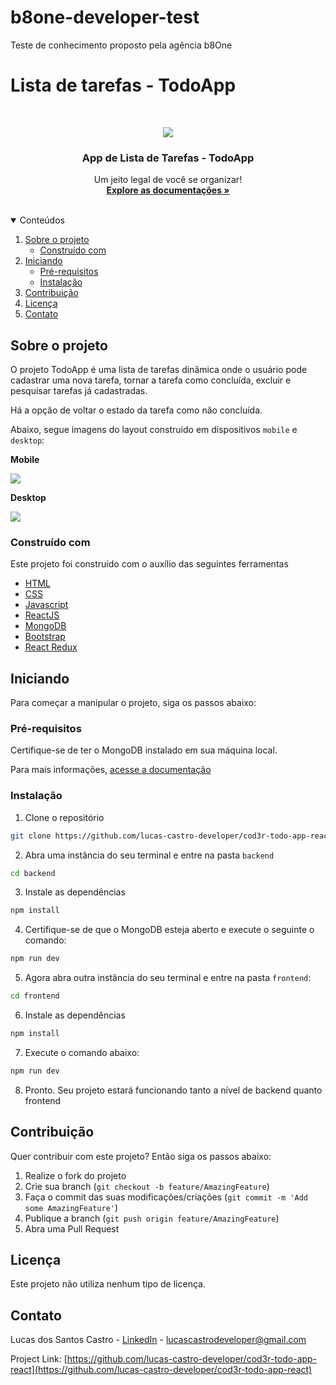 # b8one-developer-test
Teste de conhecimento proposto pela agência b8One

# Lista de tarefas - TodoApp

<br />
<p align="center">
  <a href="https://github.com/lucas-castro-developer/cod3r-todo-app-react">
    <img src="images/todo-app-1.png">
  </a>

  <h3 align="center">App de Lista de Tarefas - TodoApp</h3>

  <p align="center">
    Um jeito legal de você se organizar!
    <br />
    <a href="https://github.com/lucas-castro-developer/cod3r-todo-app-react"><strong>Explore as documentações »</strong></a>
    <br />
    <br />
  </p>
</p>

<details open="open">
  <summary>Conteúdos</summary>
  <ol>
    <li>
      <a href="#sobre-o-projeto">Sobre o projeto</a>
      <ul>
        <li><a href="#construído-com">Construído com</a></li>
      </ul>
    </li>
    <li>
      <a href="#iniciando">Iniciando</a>
      <ul>
        <li><a href="#pré-requisitos">Pré-requisitos</a></li>
        <li><a href="#instalação">Instalação</a></li>
      </ul>
    </li>
    <li><a href="#Contribuição">Contribuição</a></li>
    <li><a href="#Licença">Licença</a></li>
    <li><a href="#Contato">Contato</a></li>
  </ol>
</details>

## Sobre o projeto

O projeto TodoApp é uma lista de tarefas dinâmica onde o usuário pode cadastrar uma nova tarefa, tornar a tarefa como concluída, excluir e pesquisar tarefas já cadastradas.

Há a opção de voltar o estado da tarefa como não concluída.

Abaixo, segue imagens do layout construído em dispositivos  `mobile` e `desktop`:

**Mobile**

<img src="images/todo-app-2.png">

**Desktop**

<img src="images/todo-app-1.png">

### Construído com

Este projeto foi construído com o auxílio das seguintes ferramentas
* [HTML](https://developer.mozilla.org/pt-BR/docs/Web/HTML)
* [CSS](https://developer.mozilla.org/pt-BR/docs/Web/CSS)
* [Javascript](https://developer.mozilla.org/pt-BR/docs/Web/JavaScript)
* [ReactJS](https://pt-br.reactjs.org/)
* [MongoDB](https://www.mongodb.com/2)
* [Bootstrap](https://getbootstrap.com/)
* [React Redux](https://react-redux.js.org/)

<!-- GETTING STARTED -->
## Iniciando

Para começar a manipular o projeto, siga os passos abaixo:

### Pré-requisitos

Certifique-se de ter o MongoDB instalado em sua máquina local.

Para mais informações, [acesse a documentação](https://www.mongodb.com/2)

### Instalação

1. Clone o repositório
 ```sh
 git clone https://github.com/lucas-castro-developer/cod3r-todo-app-react.git
 ```

2. Abra uma instância do seu terminal e entre na pasta `backend`
 ```sh
 cd backend
 ```

3. Instale as dependências
 ```sh
 npm install
 ```

4. Certifique-se de que o MongoDB esteja aberto e execute o seguinte o comando:
 ```sh
 npm run dev
 ```

5. Agora abra outra instância do seu terminal e entre na pasta `frontend`:
 ```sh
 cd frontend
 ```

6. Instale as dependências
 ```sh
 npm install
 ```

7. Execute o comando abaixo:
```sh
npm run dev
```

8. Pronto. Seu projeto estará funcionando tanto a nível de backend quanto frontend

## Contribuição

Quer contribuir com este projeto? Então siga os passos abaixo:

1. Realize o fork do projeto
2. Crie sua branch (`git checkout -b feature/AmazingFeature`)
3. Faça o commit das suas modificações/criações (`git commit -m 'Add some AmazingFeature'`)
4. Publique a branch (`git push origin feature/AmazingFeature`)
5. Abra uma Pull Request

## Licença

Este projeto não utiliza nenhum tipo de licença.

## Contato

Lucas dos Santos Castro - [LinkedIn](https://www.linkedin.com/in/lucas-castro-5762a6125/) - lucascastrodeveloper@gmail.com

Project Link: [https://github.com/lucas-castro-developer/cod3r-todo-app-react](https://github.com/lucas-castro-developer/cod3r-todo-app-react)

